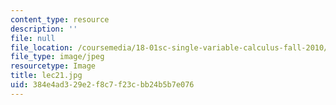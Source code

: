 ```yaml
---
content_type: resource
description: ''
file: null
file_location: /coursemedia/18-01sc-single-variable-calculus-fall-2010/384e4ad329e2f8c7f23cbb24b5b7e076_lec21.jpg
file_type: image/jpeg
resourcetype: Image
title: lec21.jpg
uid: 384e4ad3-29e2-f8c7-f23c-bb24b5b7e076
---
```

